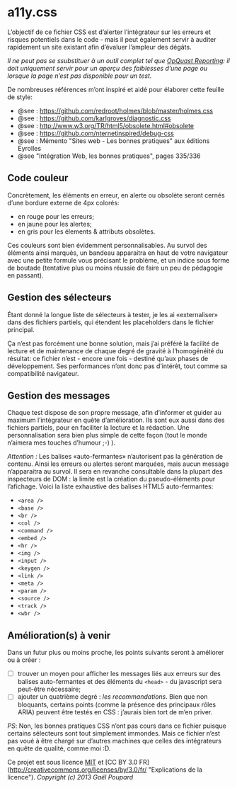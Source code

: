a11y.css
==============

L’objectif de ce fichier CSS est d’alerter l’intégrateur sur les erreurs et risques potentiels dans le code - mais il peut également servir à auditer rapidement un site existant afin d’évaluer l’ampleur des dégâts.

*Il ne peut pas se ssubstituer à un outil complet tel que [OpQuast Reporting](http://reporting.opquast.com/fr/): il doit uniquement servir pour un aperçu des faiblesses d’une page ou lorsque la page n’est pas disponible pour un test.*

De nombreuses références m’ont inspiré et aidé pour élaborer cette feuille de style:
* @see : https://github.com/redroot/holmes/blob/master/holmes.css
* @see : https://github.com/karlgroves/diagnostic.css
* @see : http://www.w3.org/TR/html5/obsolete.html#obsolete
* @see : https://github.com/nternetinspired/debug-css
* @see : Mémento "Sites web - Les bonnes pratiques" aux éditions Eyrolles
* @see "Intégration Web, les bonnes pratiques", pages 335/336

## Code couleur
Concrètement, les éléments en erreur, en alerte ou obsolète seront cernés d’une bordure externe de 4px colorés:
* en rouge pour les erreurs;
* en jaune pour les alertes;
* en gris pour les élements & attributs obsolètes.

Ces couleurs sont bien évidemment personnalisables. Au survol des éléments ainsi marqués, un bandeau apparaitra en haut de votre navigateur avec une petite formule vous précisant le problème, et un indice sous forme de boutade (tentative plus ou moins réussie de faire un peu de pédagogie en passant).

## Gestion des sélecteurs
Étant donné la longue liste de sélecteurs à tester, je les ai «externaliser» dans des fichiers partiels, qui étendent les placeholders dans le fichier principal.

Ça n’est pas forcément une bonne solution, mais j’ai préféré la facilité de lecture et de maintenance de chaque degré de gravité à l’homogénéité du résultat: ce fichier n’est - encore une fois - destiné qu’aux phases de développement. Ses performances n’ont donc pas d’intérêt, tout comme sa compatibilité navigateur.

## Gestion des messages
Chaque test dispose de son propre message, afin d’informer et guider au maximum l’intégrateur en quête d’amélioration. Ils sont eux aussi dans des fichiers partiels, pour en faciliter la lecture et la rédaction. Une personnalisation sera bien plus simple de cette façon (tout le monde n’aimera mes touches d’humour ;-) ).

*Attention :*
Les balises «auto-fermantes» n’autorisent pas la génération de contenu. Ainsi les erreurs ou alertes seront marquées, mais aucun message n’apparaitra au survol. Il sera en revanche consultable dans la plupart des inspecteurs de DOM : la limite est la création du pseudo-éléments pour l’afichage. Voici la liste exhaustive des balises HTML5 auto-fermantes:
* `<area />`
* `<base />`
* `<br />`
* `<col />`
* `<command />`
* `<embed />`
* `<hr />`
* `<img />`
* `<input />`
* `<keygen />`
* `<link />`
* `<meta />`
* `<param />`
* `<source />`
* `<track />`
* `<wbr />`

## Amélioration(s) à venir
Dans un futur plus ou moins proche, les points suivants seront à améliorer ou à créer :
- [ ] trouver un moyen pour afficher les messages liés aux erreurs sur des balises auto-fermantes et des éléments du `<head>` - du javascript sera peut-être nécessaire;
- [ ] ajouter un quatrième degré : *les recommandations*. Bien que non bloquants, certains points (comme la présence des principaux rôles ARIA) peuvent être testés en CSS : j’aurais bien tort de m’en priver.

*PS*: Non, les bonnes pratiques CSS n’ont pas cours dans ce fichier puisque certains sélecteurs sont tout simplement immondes. Mais ce fichier n’est pas voué à être chargé sur d’autres machines que celles des intégrateurs en quête de qualité, comme moi :D.

Ce projet est sous licence [MIT](http://opensource.org/licenses/MIT "The MIT licence") et [CC BY 3.0 FR] (http://creativecommons.org/licenses/by/3.0/fr/ "Explications de la licence").
*Copyright (c) 2013 Gaël Poupard*
